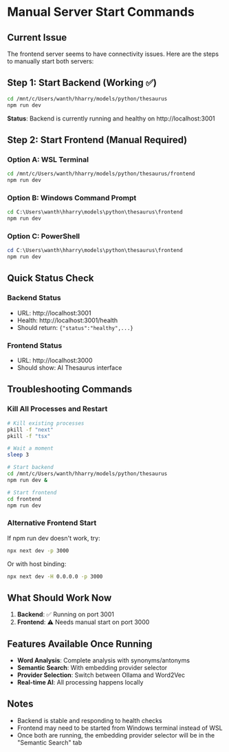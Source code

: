 # Manual Server Start Commands

## Current Issue
The frontend server seems to have connectivity issues. Here are the steps to manually start both servers:

## Step 1: Start Backend (Working ✅)
```bash
cd /mnt/c/Users/wanth/hharry/models/python/thesaurus
npm run dev
```
**Status**: Backend is currently running and healthy on http://localhost:3001

## Step 2: Start Frontend (Manual Required)

### Option A: WSL Terminal
```bash
cd /mnt/c/Users/wanth/hharry/models/python/thesaurus/frontend
npm run dev
```

### Option B: Windows Command Prompt
```cmd
cd C:\Users\wanth\hharry\models\python\thesaurus\frontend
npm run dev
```

### Option C: PowerShell
```powershell
cd C:\Users\wanth\hharry\models\python\thesaurus\frontend
npm run dev
```

## Quick Status Check

### Backend Status
- URL: http://localhost:3001
- Health: http://localhost:3001/health
- Should return: `{"status":"healthy",...}`

### Frontend Status  
- URL: http://localhost:3000
- Should show: AI Thesaurus interface

## Troubleshooting Commands

### Kill All Processes and Restart
```bash
# Kill existing processes
pkill -f "next"
pkill -f "tsx"

# Wait a moment
sleep 3

# Start backend
cd /mnt/c/Users/wanth/hharry/models/python/thesaurus
npm run dev &

# Start frontend
cd frontend
npm run dev
```

### Alternative Frontend Start
If npm run dev doesn't work, try:
```bash
npx next dev -p 3000
```

Or with host binding:
```bash
npx next dev -H 0.0.0.0 -p 3000
```

## What Should Work Now

1. **Backend**: ✅ Running on port 3001
2. **Frontend**: ⚠️ Needs manual start on port 3000

## Features Available Once Running

- **Word Analysis**: Complete analysis with synonyms/antonyms
- **Semantic Search**: With embedding provider selector
- **Provider Selection**: Switch between Ollama and Word2Vec
- **Real-time AI**: All processing happens locally

## Notes

- Backend is stable and responding to health checks
- Frontend may need to be started from Windows terminal instead of WSL
- Once both are running, the embedding provider selector will be in the "Semantic Search" tab